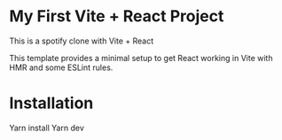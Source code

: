 # My First Vite + React Project

This is a spotify clone with Vite + React

This template provides a minimal setup to get React working in Vite with HMR and some ESLint rules.

# Installation

Yarn install
Yarn dev

